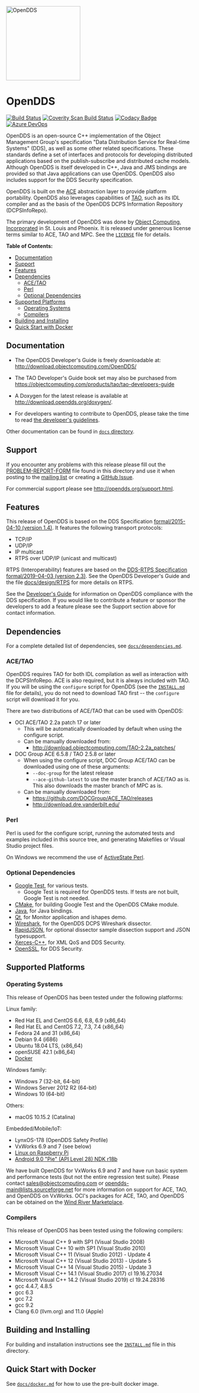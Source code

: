 <img src="docs/logo.svg" alt="OpenDDS" width="200">

# OpenDDS

[![Build Status](https://travis-ci.com/objectcomputing/OpenDDS.svg?branch=master)](https://travis-ci.com/objectcomputing/OpenDDS)
[![Coverity Scan Build Status](https://scan.coverity.com/projects/opendds/badge.svg)](https://scan.coverity.com/projects/opendds)
[![Codacy Badge](https://api.codacy.com/project/badge/Grade/4647c7248ac14e7bb60c142c626ba574)](https://www.codacy.com/app/OpenDDS/OpenDDS?utm_source=github.com&amp;utm_medium=referral&amp;utm_content=objectcomputing/OpenDDS&amp;utm_campaign=Badge_Grade)
[![Azure DevOps](https://dev.azure.com/opendds/OpenDDS/_apis/build/status/objectcomputing.OpenDDS)](https://dev.azure.com/opendds/OpenDDS/_build/latest?definitionId=1)

OpenDDS is an open-source C++ implementation of the Object Management Group's
specification "Data Distribution Service for Real-time Systems" (DDS), as well
as some other related specifications. These standards define a set of
interfaces and protocols for developing distributed applications based on the
publish-subscribe and distributed cache models. Although OpenDDS is itself
developed in C++, Java and JMS bindings are provided so that Java applications
can use OpenDDS.  OpenDDS also includes support for the DDS Security
specification.

OpenDDS is built on the [ACE](docs/dependencies.md#ace) abstraction layer to
provide platform portability.  OpenDDS also leverages capabilities of
[TAO](docs/dependencies.md#tao), such as its IDL compiler and as the basis of
the OpenDDS DCPS Information Repository (DCPSInfoRepo).

The primary development of OpenDDS was done by
[Object Computing, Incorporated](http://www.objectcomputing.com) in
St. Louis and Phoenix.  It is released under generous license
terms similar to ACE, TAO and MPC.  See the [`LICENSE`](LICENSE) file for
details.

**Table of Contents:**

* [Documentation](#documentation)
* [Support](#support)
* [Features](#features)
* [Dependencies](#dependencies)
  * [ACE/TAO](#acetao)
  * [Perl](#perl)
  * [Optional Dependencies](#optional-dependencies)
* [Supported Platforms](#supported-platforms)
  * [Operating Systems](#operating-systems)
  * [Compilers](#compilers)
* [Building and Installing](#building-and-installing)
* [Quick Start with Docker](#quick-start-with-docker)

## Documentation

- The OpenDDS Developer's Guide is freely downloadable at:
http://download.objectcomputing.com/OpenDDS/

- The TAO Developer's Guide book set may also be purchased from
https://objectcomputing.com/products/tao/tao-developers-guide

- A Doxygen for the latest release is available at
http://download.opendds.org/doxygen/.

- For developers wanting to contribute to OpenDDS, please take the time to read
[the developer's guidelines](docs/guidelines.md).

Other documentation can be found in [`docs` directory](docs).

## Support

If you encounter any problems with this release please fill out the
[PROBLEM-REPORT-FORM](PROBLEM-REPORT-FORM) file found in this directory and use
it when posting to the [mailing list](http://opendds.org/support.html) or
creating a [GitHub Issue](https://github.com/objectcomputing/OpenDDS/issues).

For commercial support please see http://opendds.org/support.html.

## Features

This release of OpenDDS is based on the DDS Specification [formal/2015-04-10
(version 1.4)](http://www.omg.org/spec/DDS/1.4).  It features the following
transport protocols:

* TCP/IP
* UDP/IP
* IP multicast
* RTPS over UDP/IP (unicast and multicast)

RTPS (Interoperability) features are based on the [DDS-RTPS Specification
formal/2019-04-03 (version 2.3)](http://www.omg.org/spec/DDSI-RTPS/2.3).  See
the OpenDDS Developer's Guide and the file [docs/design/RTPS](docs/design/RTPS)
for more details on RTPS.

See the [Developer's Guide](http://download.objectcomputing.com/OpenDDS) for
information on OpenDDS compliance with the DDS specification. If you would like
to contribute a feature or sponsor the developers to add a feature  please see
the Support section above for contact information.

## Dependencies

For a complete detailed list of dependencies, see
[`docs/dependencies.md`](docs/dependencies.md).

### ACE/TAO

OpenDDS requires TAO for both IDL compilation as well as interaction with the
DCPSInfoRepo. ACE is also required, but it is always included with TAO. If you
will be using the `configure` script for OpenDDS (see the
[`INSTALL.md`](INSTALL.md) file for details), you do not need to download TAO
first -- the `configure` script will download it for you.

There are two distributions of ACE/TAO that can be used with OpenDDS:

* OCI ACE/TAO 2.2a patch 17 or later
  * This will be automatically downloaded by default when using the configure
    script.
  * Can be manually downloaded from:
    * http://download.objectcomputing.com/TAO-2.2a_patches/
* DOC Group ACE 6.5.8 / TAO 2.5.8 or later
  * When using the configure script, DOC Group ACE/TAO can be downloaded using
    one of these arguments:
    * `--doc-group` for the latest release
    * `--ace-github-latest` to use the master branch of ACE/TAO as is. This
      also downloads the master branch of MPC as is.
  * Can be manually downloaded from:
    * https://github.com/DOCGroup/ACE_TAO/releases
    * http://download.dre.vanderbilt.edu/

### Perl

Perl is used for the configure script, running the automated tests and examples
included in this source tree, and generating Makefiles or Visual Studio project
files.

On Windows we recommend the use of [ActiveState Perl](
https://www.activestate.com/activeperl).

### Optional Dependencies

* [Google Test](docs/dependencies.md#google-test), for various tests.
  * Google Test is required for OpenDDS tests. If tests are not built, Google Test is not needed.
* [CMake](docs/dependencies.md#cmake), for building Google Test and the OpenDDS
  CMake module.
* [Java](docs/dependencies.md#java), for Java bindings.
* [Qt](docs/dependencies.md#qt), for Monitor application and ishapes demo.
* [Wireshark](docs/dependencies.md#wireshark), for the OpenDDS DCPS Wireshark
  dissector.
* [RapidJSON](docs/dependencies.md#rapidjson), for optional dissector sample
  dissection support and JSON typesupport.
* [Xerces-C++](docs/dependencies.md#xerces), for XML QoS and DDS Security.
* [OpenSSL](docs/dependencies.md#openssl), for DDS Security.

## Supported Platforms

### Operating Systems

This release of OpenDDS has been tested under the following platforms:

Linux family:
* Red Hat EL and CentOS 6.6, 6.8, 6.9 (x86\_64)
* Red Hat EL and CentOS 7.2, 7.3, 7.4 (x86\_64)
* Fedora 24 and 31 (x86\_64)
* Debian 9.4 (i686)
* Ubuntu 18.04 LTS, (x86\_64)
* openSUSE 42.1 (x86\_64)
* [Docker](docs/docker.md)

Windows family:
* Windows 7 (32-bit, 64-bit)
* Windows Server 2012 R2 (64-bit)
* Windows 10 (64-bit)

Others:
* macOS 10.15.2 (Catalina)

Embedded/Mobile/IoT:
* LynxOS-178 (OpenDDS Safety Profile)
* VxWorks 6.9 and 7 (see below)
* [Linux on Raspberry Pi](http://opendds.org/quickstart/GettingStartedPi.html)
* [Android 9.0 "Pie" (API Level 28) NDK r18b](docs/android.md)

We have built OpenDDS for VxWorks 6.9 and 7 and have run basic
system and performance tests (but not the entire regression test suite).
Please contact sales@objectcomputing.com or opendds-main@lists.sourceforge.net
for more information on support for ACE, TAO, and OpenDDS on VxWorks.
OCI's packages for ACE, TAO, and OpenDDS can be obtained on the [Wind River
Marketplace](https://marketplace.windriver.com/index.php?partners&on=details&id=33).

### Compilers

This release of OpenDDS has been tested using the following compilers:

* Microsoft Visual C++ 9 with SP1 (Visual Studio 2008)
* Microsoft Visual C++ 10 with SP1 (Visual Studio 2010)
* Microsoft Visual C++ 11 (Visual Studio 2012) - Update 4
* Microsoft Visual C++ 12 (Visual Studio 2013) - Update 5
* Microsoft Visual C++ 14 (Visual Studio 2015) - Update 3
* Microsoft Visual C++ 14.1 (Visual Studio 2017) cl 19.16.27034
* Microsoft Visual C++ 14.2 (Visual Studio 2019) cl 19.24.28316
* gcc 4.4.7, 4.8.5
* gcc 6.3
* gcc 7.2
* gcc 9.2
* Clang 6.0 (llvm.org) and 11.0 (Apple)

## Building and Installing

For building and installation instructions see the [`INSTALL.md`](INSTALL.md)
file in this directory.

## Quick Start with Docker

See [`docs/docker.md`](docs/docker.md) for how to use the pre-built docker
image.
